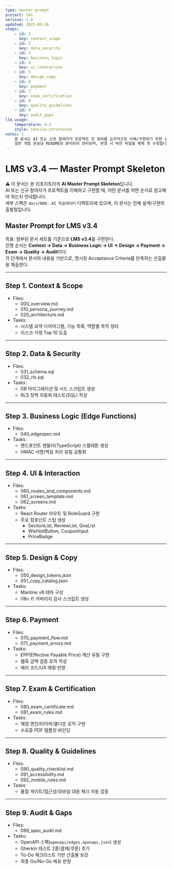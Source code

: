 ```yaml
---
type: master-prompt
project: lms
version: 1.0
updated: 2025-09-26
steps:
    - id: 1
      key: context_scope
    - id: 2
      key: data_security
    - id: 3
      key: business_logic
    - id: 4
      key: ui_interaction
    - id: 5
      key: design_copy
    - id: 6
      key: payment
    - id: 7
      key: exam_certification
    - id: 8
      key: quality_guidelines
    - id: 9
      key: audit_gaps
llm_usage:
    temperature: 0.2
    style: concise-structured
notes: |
    본 문서는 AI 또는 신규 참여자가 프로젝트 전 범위를 순차적으로 이해/구현하기 위한 상위 지침입니다.
    일반 개발 온보딩 README와 분리되어 관리되며, 변경 시 버전 파일을 복제 후 수정합니다.
---
```


# LMS v3.4 — Master Prompt Skeleton

⚠️ 이 문서는 본 리포지토리의 **AI Master Prompt Skeleton**입니다.  
AI 또는 신규 참여자가 프로젝트를 이해하고 구현할 때, 어떤 문서를 어떤 순서로 참고해야 하는지 안내합니다.  
세부 스펙은 `docs/000. AI 학습데이터` 디렉토리에 있으며, 이 문서는 전체 설계/구현의 출발점입니다.

## Master Prompt for LMS v3.4

목표: 첨부된 문서 세트를 기준으로 **LMS v3.4**를 구현한다.  
진행 순서는 **Context → Data → Business Logic → UI → Design → Payment → Exam → Quality → Audit**이다.  
각 단계에서 문서의 내용을 기반으로, 명시된 Acceptance Criteria를 만족하는 산출물을 제출한다.

---

## Step 1. Context & Scope

- Files:
    - 000_overview.md
    - 010_persona_journey.md
    - 020_architecture.md
- Tasks:
    - 시스템 요약 다이어그램, 기능 목록, 역할별 목적 정리
    - 리스크·가정 Top 10 도출

---

## Step 2. Data & Security

- Files:
    - 031_schema.sql
    - 032_rls.sql
- Tasks:
    - DB 마이그레이션 및 시드 스크립트 생성
    - RLS 정책 자동화 테스트(SQL) 작성

---

## Step 3. Business Logic (Edge Functions)

- Files:
    - 040_edgespec.md
- Tasks:
    - 엔드포인트 핸들러(TypeScript) 스켈레톤 생성
    - HMAC 서명/멱등 처리 유틸 공통화

---

## Step 4. UI & Interaction

- Files:
    - 060_routes_and_components.md
    - 061_screen_template.md
    - 062_screens.md
- Tasks:
    - React Router 라우트 및 RoleGuard 구현
    - 주요 컴포넌트 스텁 생성
        - SectionList, ReviewList, QnaList
        - WishlistButton, CouponInput
        - PriceBadge

---

## Step 5. Design & Copy

- Files:
    - 050_design_tokens.json
    - 051_copy_catalog.json
- Tasks:
    - Mantine v8 테마 구성
    - i18n 키 커버리지 검사 스크립트 생성

---

## Step 6. Payment

- Files:
    - 070_payment_flow.md
    - 071_payment_errors.md
- Tasks:
    - EPP(Effective Payable Price) 계산 유틸 구현
    - 웹훅 금액 검증 로직 작성
    - 에러 코드/UX 매핑 반영

---

## Step 7. Exam & Certification

- Files:
    - 080_exam_certificate.md
    - 081_exam_rules.md
- Tasks:
    - 채점 엔진/타이머/쿨다운 로직 구현
    - 수료증 PDF 템플릿 바인딩

---

## Step 8. Quality & Guidelines

- Files:
    - 090_quality_checklist.md
    - 091_accessibility.md
    - 092_mobile_rules.md
- Tasks:
    - 품질 게이트/접근성/모바일 대응 체크 자동 검증

---

## Step 9. Audit & Gaps

- Files:
    - 099_spec_audit.md
- Tasks:
    - OpenAPI 스펙(`openapi/edges.openapi.json`) 생성
    - Gherkin 테스트 2종(결제/쿠폰) 추가
    - To-Do 체크리스트 기반 산출물 보강
    - 최종 Go/No-Go 배포 판정
